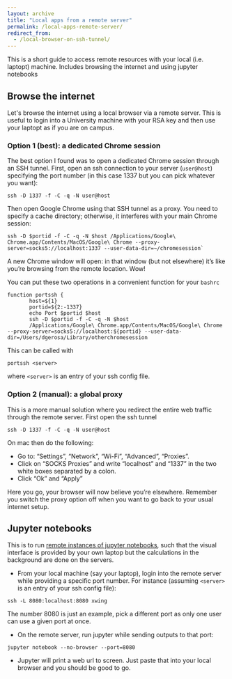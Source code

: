 ```yaml
---
layout: archive
title: "Local apps from a remote server"
permalink: /local-apps-remote-server/
redirect_from:
  - /local-browser-on-ssh-tunnel/
---
```


This is a short guide to access remote resources with your local (i.e. laptopt) machine. Includes browsing the internet and using jupyter notebooks

## Browse the internet

Let's browse the internet using a local browser via a remote server. This is useful to login into a University machine with your RSA key and then use your laptopt as if you are on campus.

### Option 1 (best): a dedicated Chrome session

The best option I found was to open a dedicated Chrome session through an SSH tunnel. First, open an ssh connection to your server (`user@host`) specifying the port number (in this case 1337 but you can pick whatever you want):

```
ssh -D 1337 -f -C -q -N user@host
```

Then open Google Chrome using that SSH tunnel as a proxy. You need to specify a cache directory; otherwise, it interferes with your main Chrome session:

```
ssh -D $portid -f -C -q -N $host /Applications/Google\ Chrome.app/Contents/MacOS/Google\ Chrome --proxy-server=socks5://localhost:1337 --user-data-dir=~/chromesession`
```

A new Chrome window will open: in that window (but not elsewhere) it’s like you’re browsing from the remote location. Wow!

You can put these two operations in a convenient function for your `bashrc`

```
function portssh {
       host=${1}
       portid=${2:-1337}
       echo Port $portid $host
       ssh -D $portid -f -C -q -N $host
       /Applications/Google\ Chrome.app/Contents/MacOS/Google\ Chrome --proxy-server=socks5://localhost:${portid} --user-data-dir=/Users/dgerosa/Library/otherchromesession
```

This can be called with

```
portssh <server>
```

where `<server>` is an entry of your ssh config file.

### Option 2 (manual): a global proxy

This is a more manual solution where you redirect the entire web traffic through the remote server. First open the ssh tunnel

```
ssh -D 1337 -f -C -q -N user@host
```

On mac then do the following:

*   Go to: “Settings”, “Network”, “Wi-Fi”, “Advanced”, “Proxies”.
*   Click on “SOCKS Proxies” and write “localhost” and “1337” in the two white boxes separated by a colon.
*   Click “Ok” and “Apply”

Here you go, your browser will now believe you’re elsewhere. Remember you switch the proxy option off when you want to go back to your usual internet setup.

## Jupyter notebooks

This is to run [remote instances of jupyter notebooks](https://stackoverflow.com/questions/69244218/how-to-run-a-jupyter-notebook-through-a-remote-server-on-local-machine), such that the visual interface is provided by your own laptop but the calculations in the background are done on the servers.
 
- From your local machine (say your laptop), login into the remote server while providing a specific port number. For instance (assuming `<server>` is an entry of your ssh config file):

```
ssh -L 8080:localhost:8080 xwing
```

The number 8080 is just an example, pick a different port as only one user can use a given port at once.

- On the remote server, run jupyter while sending outputs to that port:

```
jupyter notebook --no-browser --port=8080
```

- Jupyter will print a web url to screen. Just paste that into your local browser and you should be good to go.

